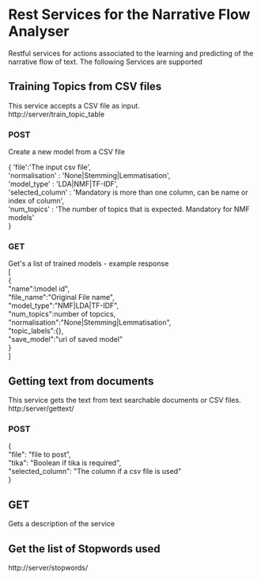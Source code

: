 # Rest Services for the Narrative Flow Analyser
Restful services for actions associated to the learning and predicting of the narrative flow of text.
The following Services are supported
## Training Topics from CSV files
This service accepts a CSV file as input.<br />
http://server/train_topic_table<br />
### POST 
Create a new model from a CSV file

{
    'file':'The input csv file',<br />
    'normalisation' : 'None|Stemming|Lemmatisation',<br />
    'model_type' : 'LDA|NMF|TF-IDF',<br />
    'selected_column' : 'Mandatory is more than one column, can be name or index of column',<br />
    'num_topics' : 'The number of topics that is expected. Mandatory for NMF models'<br />
}

### GET
Get's a list of trained models - example response<br />
[<br />
    {<br />
        "name":\model id",<br />
        "file_name":"Original File name",<br />
        "model_type":"NMF|LDA|TF-IDF",<br />
        "num_topics":number of topcics,<br />
        "normalisation":"None|Stemming|Lemmatisation",<br />
        "topic_labels":{},<br />
        "save_model":"uri of saved model"<br />
        }<br />
]

## Getting text from documents
This service gets the text from text searchable documents or CSV files.<br />
http:/server/gettext/
### POST
{<br />
    "file": "file to post",<br />
    "tika": "Boolean if tika is required",<br />
    "selected_column": "The column if a csv file is used"<br />
}
## GET
Gets a description of the service

## Get the list of Stopwords used
http://server/stopwords/
